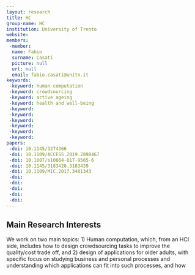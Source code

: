 ```yaml
---
layout: research
title: HC
group-name: HC
institution: University of Trento
website: 
members: 
 -member: 
  name: Fabio
  surname: Casati
  picture: null
  url: null
  email: fabio.casati@unitn.it
keywords: 
 -keyword: human computation
 -keyword: crowdsourcing
 -keyword: active ageing
 -keyword: health and well-being
 -keyword: 
 -keyword: 
 -keyword: 
 -keyword: 
 -keyword: 
 -keyword: 
papers: 
 -doi: 10.1145/3274366
 -doi: 10.1109/ACCESS.2019.2898467
 -doi: 10.1007/s10664-017-9565-6
 -doi: 10.1145/3183428.3183439
 -doi: 10.1109/MIC.2017.3481343
 -doi: 
 -doi: 
 -doi: 
 -doi: 
 -doi: 
---
```



## Main Research Interests
We work on two main topics: 1) Human computation, which, from an HCI side, includes how to design crowdsourcing tasks to improve the quality/cost trade off, and 2) design of applications for older adults, with specific focus on studying business and personal processes and understanding which applications can fit into such processes, and how  